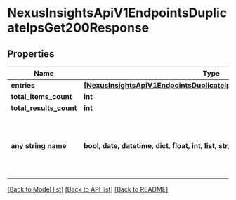 # NexusInsightsApiV1EndpointsDuplicateIpsGet200Response


## Properties
Name | Type | Description | Notes
------------ | ------------- | ------------- | -------------
**entries** | [**[NexusInsightsApiV1EndpointsDuplicateIpsGet200ResponseEntriesInner]**](NexusInsightsApiV1EndpointsDuplicateIpsGet200ResponseEntriesInner.md) |  | [optional] 
**total_items_count** | **int** |  | [optional] 
**total_results_count** | **int** |  | [optional] 
**any string name** | **bool, date, datetime, dict, float, int, list, str, none_type** | any string name can be used but the value must be the correct type | [optional]

[[Back to Model list]](../README.md#documentation-for-models) [[Back to API list]](../README.md#documentation-for-api-endpoints) [[Back to README]](../README.md)


